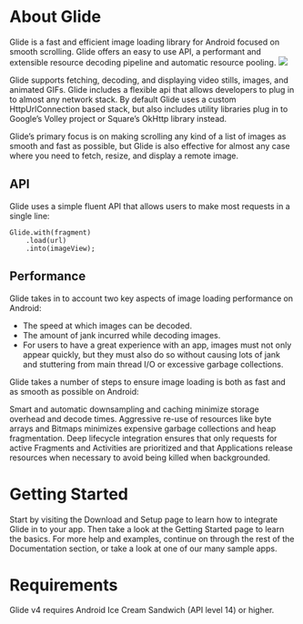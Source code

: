 # **About Glide**

Glide is a fast and efficient image loading library for Android focused on smooth scrolling. Glide offers an easy to use API, a performant and extensible resource decoding pipeline and automatic resource pooling.
<img src= "https://github.com/bumptech/glide/blob/master/static/glide_logo.png?raw=true">

Glide supports fetching, decoding, and displaying video stills, images, and animated GIFs. Glide includes a flexible api that allows developers to plug in to almost any network stack. By default Glide uses a custom HttpUrlConnection based stack, but also includes utility libraries plug in to Google’s Volley project or Square’s OkHttp library instead.

Glide’s primary focus is on making scrolling any kind of a list of images as smooth and fast as possible, but Glide is also effective for almost any case where you need to fetch, resize, and display a remote image.

## **API**
Glide uses a simple fluent API that allows users to make most requests in a single line:

```
Glide.with(fragment)
    .load(url)
    .into(imageView);
```

## **Performance**
Glide takes in to account two key aspects of image loading performance on Android:

- The speed at which images can be decoded.
- The amount of jank incurred while decoding images.
- For users to have a great experience with an app, images must not only appear quickly, but they must also do so without causing lots of jank and stuttering from main thread I/O or excessive garbage collections.

Glide takes a number of steps to ensure image loading is both as fast and as smooth as possible on Android:

Smart and automatic downsampling and caching minimize storage overhead and decode times.
Aggressive re-use of resources like byte arrays and Bitmaps minimizes expensive garbage collections and heap fragmentation.
Deep lifecycle integration ensures that only requests for active Fragments and Activities are prioritized and that Applications release resources when necessary to avoid being killed when backgrounded.

# **Getting Started**
Start by visiting the Download and Setup page to learn how to integrate Glide in to your app. Then take a look at the Getting Started page to learn the basics. For more help and examples, continue on through the rest of the Documentation section, or take a look at one of our many sample apps.

# **Requirements**
Glide v4 requires Android Ice Cream Sandwich (API level 14) or higher.